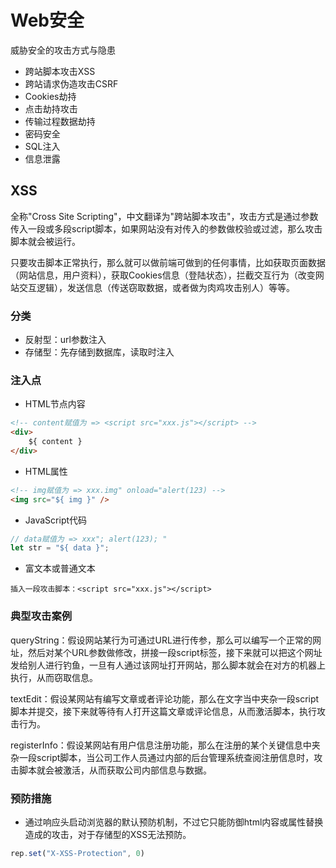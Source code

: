 # Web安全

威胁安全的攻击方式与隐患

- 跨站脚本攻击XSS
- 跨站请求伪造攻击CSRF
- Cookies劫持
- 点击劫持攻击
- 传输过程数据劫持
- 密码安全
- SQL注入
- 信息泄露

## XSS

全称"Cross Site Scripting"，中文翻译为"跨站脚本攻击"，攻击方式是通过参数传入一段或多段script脚本，如果网站没有对传入的参数做校验或过滤，那么攻击脚本就会被运行。

只要攻击脚本正常执行，那么就可以做前端可做到的任何事情，比如获取页面数据（网站信息，用户资料），获取Cookies信息（登陆状态），拦截交互行为（改变网站交互逻辑），发送信息（传送窃取数据，或者做为肉鸡攻击别人）等等。

### 分类

- 反射型：url参数注入
- 存储型：先存储到数据库，读取时注入

### 注入点

- HTML节点内容

```html
<!-- content赋值为 => <script src="xxx.js"></script> -->
<div>
    ${ content }
</div>
```

- HTML属性

```html
<!-- img赋值为 => xxx.img" onload="alert(123) -->
<img src="${ img }" />
```

- JavaScript代码

```js
// data赋值为 => xxx"; alert(123); "
let str = "${ data }";
```

- 富文本或普通文本

```text
插入一段攻击脚本：<script src="xxx.js"></script>
```

### 典型攻击案例

queryString：假设网站某行为可通过URL进行传参，那么可以编写一个正常的网址，然后对某个URL参数做修改，拼接一段script标签，接下来就可以把这个网址发给别人进行钓鱼，一旦有人通过该网址打开网站，那么脚本就会在对方的机器上执行，从而窃取信息。

textEdit：假设某网站有编写文章或者评论功能，那么在文字当中夹杂一段script脚本并提交，接下来就等待有人打开这篇文章或评论信息，从而激活脚本，执行攻击行为。

registerInfo：假设某网站有用户信息注册功能，那么在注册的某个关键信息中夹杂一段script脚本，当公司工作人员通过内部的后台管理系统查阅注册信息时，攻击脚本就会被激活，从而获取公司内部信息与数据。

### 预防措施

- 通过响应头启动浏览器的默认预防机制，不过它只能防御html内容或属性替换造成的攻击，对于存储型的XSS无法预防。

```js
rep.set("X-XSS-Protection", 0)
```
